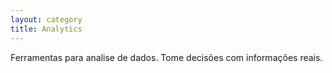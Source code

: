 ```yaml
---
layout: category
title: Analytics
---
```


Ferramentas para analise de dados. Tome decisões com informações reais.
